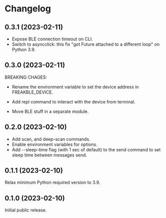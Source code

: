 # Changelog

## 0.3.1 (2023-02-11)

- Expose BLE connection timeout on CLI.
- Switch to asyncclick: this fix "got Future <Future pending> attached to a
  different loop" on Python 3.9.

## 0.3.0 (2023-02-11)

BREAKING CHAGES:
- Rename the environment variable to set the device address in FREAKBLE_DEVICE.

- Add repl command to interact with the device from terminal.
- Move BLE stuff in a separate module.

## 0.2.0 (2023-02-10)

- Add scan, and deep-scan commands.
- Enable environment variables for options.
- Add --sleep-time flag (with 1 sec of default) to the send command to set
  sleep time between messages send.

## 0.1.1 (2023-02-10)

Relax minimum Python required version to 3.9.

## 0.1.0 (2023-02-10)

Initial public release.
